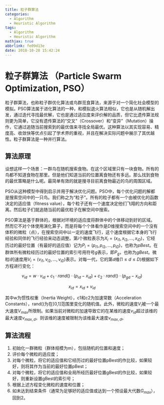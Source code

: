 ```yaml
---
title: 粒子群算法
categories:
  - Algorithm
  - Heuristic Algorithm
tags:
  - Algorithm
  - Heuristic Algorithm
mathjax: true
abbrlink: fe09d13e
date: 2018-10-28 15:42:24
---
```



# 粒子群算法 （Particle Swarm Optimization, PSO）

粒子群算法，也称粒子群优化算法或鸟群觅食算法，来源于对一个简化社会模型的模拟。PSO算法属于进化算法的一种，和模拟退火算法相似，它也是从随机解出发，通过迭代寻找最优解，它也是通过适应度来评价解的品质，但它比遗传算法规则更为简单，它没有遗传算法的“交叉”（Crossover）和“变异”（Mutation）操作，它通过追随当前搜索到的最优值来寻找全局最优。这种算法以其实现容易、精度高、收敛快等优点引起了学术界的重视，并且在解决实际问题中展示了其优越性。粒子群算法是一种并行算法。

<!-- more -->

## 算法原理

设想这样一个场景：一群鸟在随机搜索食物。在这个区域里只有一块食物。所有的鸟都不知道食物在那里。但是他们知道当前的位置离食物还有多远。那么找到食物的最优策略是什么呢。最简单有效的就是搜寻目前离食物最近的鸟的周围区域。

PSO从这种模型中得到启示并用于解决优化问题。PSO中，每个优化问题的解都是搜索空间中的一只鸟。我们称之为“粒子”。所有的粒子都有一个由被优化的函数决定的适应值（fitness value），每个粒子还有一个速度决定他们飞翔的方向和距离。然后粒子们就追随当前的最优粒子在解空间中搜索。

PSO算法是基于群体的，根据对环境的适应度将群体中的个体移动到好的区域。然而它不对个体使用演化算子，而是将每个个体看作是$D$维搜索空间中的一个没有体积的微粒（点），在搜索空间中以一定的速度飞行，这个速度根据它本身的飞行经验和同伴的飞行经验来动态调整。第$i$个微粒表示为$X_i = (x_{i1}, x_{i2}, ..., x_{iD})$，它经历过的最好位置（有最好的适应值）记为$P_i = (p_{i1}, p_{i2}, ..., p_{iD})$，也称为$pBest$。在群体所有微粒经历过的最好位置的索引号用符号$g$表示，即$P_g$，也称为$gBest$。微粒i的速度用$V_i = (v_{i1}, v_{i2}, ..., v_{iD})$表示。对每一代，它的第$d$维$(1 ≤ d ≤ D)$根据如下方程进行变化：

$$v_{id} = w \cdot v_{id} + c_1 \cdot rand() \cdot (p_{id} - x_{id}) + c_2 \cdot rand() \cdot (p_{gd} - x_{id})$$

$$x_{id} = x_{id} + v_{id}$$

其中w为惯性权重（Inertia Weight），c1和c2为加速常数（Acceleration Constants），rand()为在[0,1]范围里变化的随机值。此外，微粒的速度$V_i$被一个最大速度$V_{max}$所限制。如果当前对微粒的加速导致它的在某维的速度$v_{id}$超过该维的最大速度$v_{max,d}$，则该维的速度被限制为该维最大速度$v_{max,d}$。

## 算法流程

1. 初始化一群微粒（群体规模为m），包括随机的位置和速度；
2. 评价每个微粒的适应度；
3. 对每个微粒，将它的适应值和它经历过的最好位置pBest的作比较，如果较好，则将其作为当前的最好位置pBest；
4. 对每个微粒，将它的适应值和全局所经历最好位置gBest的作比较，如果较好，则重新设置gBest的索引号；
5. 根据上述方程变化微粒的速度和位置；
6. 如未达到结束条件（通常为足够好的适应值或达到一个预设最大代数$G_{max}$），回到2。
